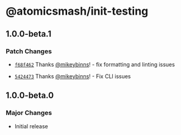 # @atomicsmash/init-testing

## 1.0.0-beta.1

### Patch Changes

- [`f68f462`](https://github.com/AtomicSmash/packages/commit/f68f462fae831c294cb2bcfc717fe3e0c1ed61df) Thanks [@mikeybinns](https://github.com/mikeybinns)! - fix formatting and linting issues

- [`5424473`](https://github.com/AtomicSmash/packages/commit/5424473d31c5794cabb2ded35e574d0dd45d24c2) Thanks [@mikeybinns](https://github.com/mikeybinns)! - Fix CLI issues

## 1.0.0-beta.0

### Major Changes

- Initial release
